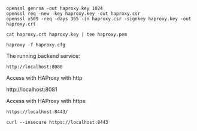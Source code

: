 ```

openssl genrsa -out haproxy.key 1024
openssl req -new -key haproxy.key -out haproxy.csr
openssl x509 -req -days 365 -in haproxy.csr -signkey haproxy.key -out haproxy.crt

cat haproxy.crt haproxy.key | tee haproxy.pem

haproxy -f haproxy.cfg
```


The running backend service:

```
http://localhost:8080
```

Access with HAProxy with http

http://localhost:8081

Access with HAProxy with https:

```
https://localhost:8443/

```

```
curl --insecure https://localhost:8443
```